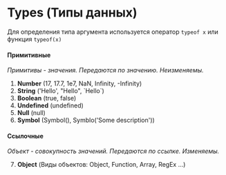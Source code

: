 # Types (Типы данных)

Для определения типа аргумента используется оператор `typeof x` или функция `typeof(x)`

#### Примитивные
*Примитивы - значения. Передаются по значению. Неизменяемы.*

1. **Number** (17, 17.7, 1e7, NaN, Infinity, -Infinity)
2. **String** ('Hello', "Hello", \`Hello\`)
3. **Boolean** (true, false)
4. **Undefined** (undefined)
5. **Null** (null)
6. **Symbol** (Symbol(), Symblo('Some description'))

#### Ссылочные 
*Объект - совокупность значений. Передаются по ссылке. Изменяемы.*

7. **Object** (Виды объектов: Object, Function, Array, RegEx ...)

